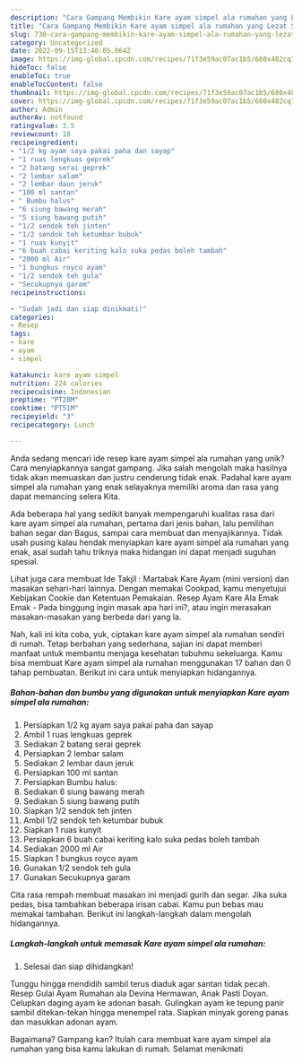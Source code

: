 ```yaml
---
description: "Cara Gampang Membikin Kare ayam simpel ala rumahan yang Lezat Sekali"
title: "Cara Gampang Membikin Kare ayam simpel ala rumahan yang Lezat Sekali"
slug: 730-cara-gampang-membikin-kare-ayam-simpel-ala-rumahan-yang-lezat-sekali
category: Uncategorized
date: 2022-09-15T13:40:05.064Z
image: https://img-global.cpcdn.com/recipes/71f3e59ac07ac1b5/680x482cq70/kare-ayam-simpel-ala-rumahan-foto-resep-utama.jpg
hideToc: false
enableToc: true
enableTocContent: false
thumbnail: https://img-global.cpcdn.com/recipes/71f3e59ac07ac1b5/680x482cq70/kare-ayam-simpel-ala-rumahan-foto-resep-utama.jpg
cover: https://img-global.cpcdn.com/recipes/71f3e59ac07ac1b5/680x482cq70/kare-ayam-simpel-ala-rumahan-foto-resep-utama.jpg
author: Admin
authorAv: notfound
ratingvalue: 3.5
reviewcount: 18
recipeingredient:
- "1/2 kg ayam saya pakai paha dan sayap"
- "1 ruas lengkuas geprek"
- "2 batang serai geprek"
- "2 lembar salam"
- "2 lembar daun jeruk"
- "100 ml santan"
- " Bumbu halus"
- "6 siung bawang merah"
- "5 siung bawang putih"
- "1/2 sendok teh jinten"
- "1/2 sendok teh ketumbar bubuk"
- "1 ruas kunyit"
- "6 buah cabai keriting kalo suka pedas boleh tambah"
- "2000 ml Air"
- "1 bungkus royco ayam"
- "1/2 sendok teh gula"
- "Secukupnya garam"
recipeinstructions:

- "Sudah jadi dan siap dinikmati!"
categories:
- Resep
tags:
- kare
- ayam
- simpel

katakunci: kare ayam simpel 
nutrition: 224 calories
recipecuisine: Indonesian
preptime: "PT28M"
cooktime: "PT51M"
recipeyield: "3"
recipecategory: Lunch

---
```





Anda sedang mencari ide resep kare ayam simpel ala rumahan yang unik? Cara menyiapkannya sangat gampang. Jika salah mengolah maka hasilnya tidak akan memuaskan dan justru cenderung tidak enak. Padahal kare ayam simpel ala rumahan yang enak selayaknya memiliki aroma dan rasa yang dapat memancing selera Kita.





Ada beberapa hal yang sedikit banyak mempengaruhi kualitas rasa dari kare ayam simpel ala rumahan, pertama dari jenis bahan, lalu pemilihan bahan segar dan Bagus, sampai cara membuat dan menyajikannya. Tidak usah pusing kalau hendak menyiapkan kare ayam simpel ala rumahan yang enak,      asal sudah tahu triknya maka hidangan ini dapat menjadi suguhan spesial.














Lihat juga cara membuat Ide Takjil : Martabak Kare Ayam (mini version) dan masakan sehari-hari lainnya. Dengan memakai Cookpad, kamu menyetujui Kebijakan Cookie dan Ketentuan Pemakaian. Resep Ayam Kare Ala Emak Emak - Pada binggung ingin masak apa hari ini?, atau ingin merasakan masakan-masakan yang berbeda dari yang la.






Nah, kali ini kita coba, yuk, ciptakan kare ayam simpel ala rumahan sendiri di rumah. Tetap berbahan yang sederhana, sajian ini dapat memberi manfaat untuk membantu menjaga kesehatan tubuhmu sekeluarga. Kamu bisa membuat Kare ayam simpel ala rumahan menggunakan 17 bahan dan 0 tahap pembuatan. Berikut ini cara untuk menyiapkan hidangannya.

<!--inarticleads1-->

##### Bahan-bahan dan bumbu yang digunakan untuk menyiapkan Kare ayam simpel ala rumahan:

1. Persiapkan 1/2 kg ayam saya pakai paha dan sayap
1. Ambil 1 ruas lengkuas geprek
1. Sediakan 2 batang serai geprek
1. Persiapkan 2 lembar salam
1. Sediakan 2 lembar daun jeruk
1. Persiapkan 100 ml santan
1. Persiapkan  Bumbu halus:
1. Sediakan 6 siung bawang merah
1. Sediakan 5 siung bawang putih
1. Siapkan 1/2 sendok teh jinten
1. Ambil 1/2 sendok teh ketumbar bubuk
1. Siapkan 1 ruas kunyit
1. Persiapkan 6 buah cabai keriting kalo suka pedas boleh tambah
1. Sediakan 2000 ml Air
1. Siapkan 1 bungkus royco ayam
1. Gunakan 1/2 sendok teh gula
1. Gunakan Secukupnya garam


Cita rasa rempah membuat masakan ini menjadi gurih dan segar. Jika suka pedas, bisa tambahkan beberapa irisan cabai. Kamu pun bebas mau memakai tambahan. Berikut ini langkah-langkah dalam mengolah hidangannya. 

<!--inarticleads2-->

##### Langkah-langkah untuk memasak Kare ayam simpel ala rumahan:


1. Selesai dan siap dihidangkan!

Tunggu hingga mendidih sambil terus diaduk agar santan tidak pecah. Resep Gulai Ayam Rumahan ala Devina Hermawan, Anak Pasti Doyan. Celupkan daging ayam ke adonan basah. Gulingkan ayam ke tepung panir sambil ditekan-tekan hingga menempel rata. Siapkan minyak goreng panas dan masukkan adonan ayam. 

Bagaimana? Gampang kan? Itulah cara membuat kare ayam simpel ala rumahan yang bisa kamu lakukan di rumah. Selamat menikmati
